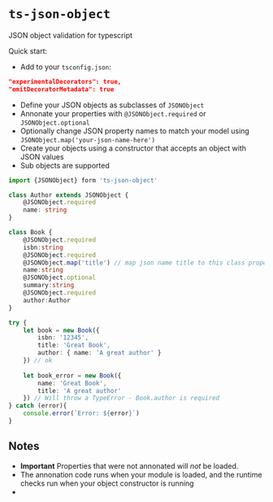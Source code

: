# `ts-json-object`

JSON object validation for typescript

Quick start:

* Add to your `tsconfig.json`:  

```json
"experimentalDecorators": true,
"emitDecoratorMetadata": true
```

* Define your JSON objects as subclasses of `JSONObject`
* Annonate your properties with `@JSONObject.required` or `JSONObject.optional`
* Optionally change JSON property names to match your model using `JSONObject.map('your-json-name-here')`
* Create your objects using a constructor that accepts an object with JSON values
* Sub objects are supported


```typescript
import {JSONObject} form 'ts-json-object'

class Author extends JSONObject {
	@JSONObject.required
	name: string
}

class Book {
	@JSONObject.required
	isbn:string
	@JSONObject.required
	@JSONObject.map('title') // map json name title to this class property - 'name'
	name:string
	@JSONObject.optional
	summary:string
	@JSONObject.required
	author:Author
}

try {
	let book = new Book({
		isbn: '12345',
		title: 'Great Book',
		author: { name: 'A great author' }
	}) // ok
		
	let book_error = new Book({
		name: 'Great Book',
		title: 'A great author'
	}) // Will throw a TypeError - Book.author is required
} catch (error){
	console.error(`Error: ${error}`)
}
```

## Notes

* **Important**
Properties that were not annonated will _not_ be loaded.
* The annonation code runs when your module is loaded, and the runtime checks run when your object constructor is running
* 

